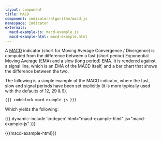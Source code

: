 ```yaml
---
layout: component
title: MACD
component: indicator/algorithm/macd.js
namespace: Indicator
externals:
  macd-example-js: macd-example.js
  macd-example-html: macd-example.html  
---
```


A [MACD](https://en.wikipedia.org/wiki/MACD) indicator (short for Moving Average Convergence / Divergence) is computed from the difference between a fast (short period) Exponential Moving Average (EMA) and a slow (long period) EMA. It is rendered against a signal line, which is an EMA of the MACD itself, and a bar chart that shows the difference between the two.

The following is a simple example of the MACD indicator, where the fast, slow and signal periods have been set explicitly (it is more typically used with the defaults of 12, 29 & 9).

```js
{{{ codeblock macd-example-js }}}
```

Which yields the following:

{{{ dynamic-include 'codepen' html="macd-example-html" js="macd-example-js" }}}

{{{macd-example-html}}}
<script type="text/javascript">
{{{macd-example-js}}}
</script>

